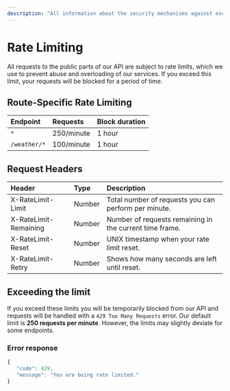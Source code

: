 ```yaml
---
description: "All information about the security mechanisms against excessive requests to our API summarised and how you can see if you are complying with these limits. \U0001F6E1️"
---
```


# Rate Limiting

All requests to the public parts of our API are subject to rate limits, which we use to prevent abuse and overloading of our services. If you exceed this limit, your requests will be blocked for a period of time.

## Route-Specific Rate Limiting

| Endpoint | Requests | Block duration |
| :--- | :--- | :--- |
| `*` | 250/minute | 1 hour |
| `/weather/*` | 100/minute | 1 hour |

## Request Headers

| Header | Type | Description |
| :--- | :--- | :--- |
| X-RateLimit-Limit | Number | Total number of requests you can perform per minute. |
| X-RateLimit-Remaining | Number | Number of requests remaining in the current time frame. |
| X-RateLimit-Reset | Number | UNIX timestamp when your rate limit reset. |
| X-RateLimit-Retry | Number | Shows how many seconds are left until reset. |

## Exceeding the limit

If you exceed these limits you will be temporarily blocked from our API and requests will be handled with a `429 Too Many Requests` error. Our default limit is **250 requests per minute**. However, the limits may slightly deviate for some endpoints.

### Error response

```javascript
{
   "code": 429,
   "message": "You are being rate limited."
}
```

